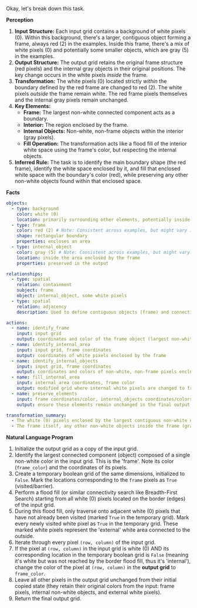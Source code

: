 Okay, let's break down this task.

**Perception**

1.  **Input Structure:** Each input grid contains a background of white pixels (0). Within this background, there's a larger, contiguous object forming a frame, always red (2) in the examples. Inside this frame, there's a mix of white pixels (0) and potentially some smaller objects, which are gray (5) in the examples.
2.  **Output Structure:** The output grid retains the original frame structure (red pixels) and the internal gray objects in their original positions. The key change occurs in the white pixels *inside* the frame.
3.  **Transformation:** The white pixels (0) located strictly *within* the boundary defined by the red frame are changed to red (2). The white pixels *outside* the frame remain white. The red frame pixels themselves and the internal gray pixels remain unchanged.
4.  **Key Elements:**
    *   **Frame:** The largest non-white connected component acts as a boundary.
    *   **Interior:** The region enclosed by the frame.
    *   **Internal Objects:** Non-white, non-frame objects within the interior (gray pixels).
    *   **Fill Operation:** The transformation acts like a flood fill of the interior white space using the frame's color, but respecting the internal objects.
5.  **Inferred Rule:** The task is to identify the main boundary shape (the red frame), identify the white space enclosed by it, and fill that enclosed white space with the boundary's color (red), while preserving any other non-white objects found within that enclosed space.

**Facts**


```yaml
objects:
  - type: background
    color: white (0)
    location: primarily surrounding other elements, potentially inside the frame
  - type: frame
    color: red (2) # Note: Consistent across examples, but might vary in test case. Identified as the largest non-white contiguous object.
    shape: rectangular boundary
    properties: encloses an area
  - type: internal_object
    color: gray (5) # Note: Consistent across examples, but might vary.
    location: inside the area enclosed by the frame
    properties: preserved in the output

relationships:
  - type: spatial
    relation: containment
    subject: frame
    object: internal_object, some white pixels
  - type: spatial
    relation: adjacency
    description: Used to define contiguous objects (frame) and connectivity for fill.

actions:
  - name: identify_frame
    input: input grid
    output: coordinates and color of the frame object (largest non-white connected component)
  - name: identify_internal_area
    input: input grid, frame coordinates
    output: coordinates of white pixels enclosed by the frame
  - name: identify_internal_objects
    input: input grid, frame coordinates
    output: coordinates and colors of non-white, non-frame pixels enclosed by the frame
  - name: fill_internal_area
    input: internal_area coordinates, frame color
    output: modified grid where internal white pixels are changed to frame color
  - name: preserve_elements
    input: frame coordinates/color, internal_objects coordinates/colors, external white pixels
    output: ensure these elements remain unchanged in the final output grid

transformation_summary:
  - The white (0) pixels enclosed by the largest contiguous non-white object (the frame, color red=2) are changed to the frame's color (red=2).
  - The frame itself, any other non-white objects inside the frame (gray=5), and any white pixels outside the frame remain unchanged.
```


**Natural Language Program**

1.  Initialize the output grid as a copy of the input grid.
2.  Identify the largest connected component (object) composed of a single non-white color in the input grid. This is the 'frame'. Note its color (`frame_color`) and the coordinates of its pixels.
3.  Create a temporary boolean grid of the same dimensions, initialized to `False`. Mark the locations corresponding to the `frame` pixels as `True` (visited/barrier).
4.  Perform a flood fill (or similar connectivity search like Breadth-First Search) starting from all white (0) pixels located on the border (edges) of the input grid.
5.  During this flood fill, only traverse onto adjacent white (0) pixels that have not already been visited (marked `True` in the temporary grid). Mark every newly visited white pixel as `True` in the temporary grid. These marked white pixels represent the 'external' white area connected to the outside.
6.  Iterate through every pixel `(row, column)` of the input grid.
7.  If the pixel at `(row, column)` in the input grid is white (0) AND its corresponding location in the temporary boolean grid is `False` (meaning it's white but was not reached by the border flood fill, thus it's 'internal'), change the color of the pixel at `(row, column)` in the **output grid** to `frame_color`.
8.  Leave all other pixels in the output grid unchanged from their initial copied state (they retain their original colors from the input: frame pixels, internal non-white objects, and external white pixels).
9.  Return the final output grid.